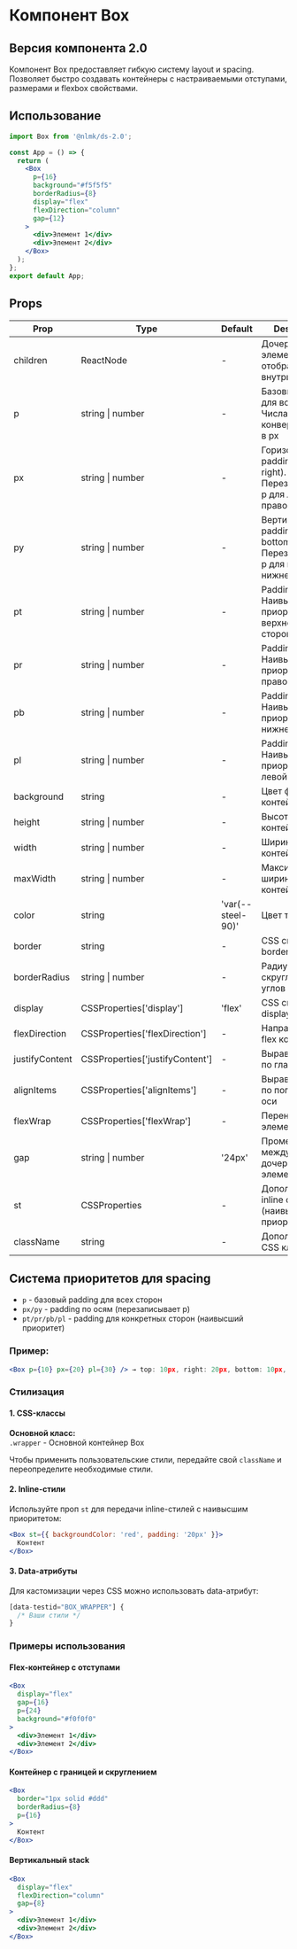 # Компонент Box

## Версия компонента 2.0

Компонент Box предоставляет гибкую систему layout и spacing. Позволяет быстро создавать контейнеры с настраиваемыми отступами, размерами и flexbox свойствами.

## Использование

```jsx
import Box from '@nlmk/ds-2.0';

const App = () => {
  return (
    <Box 
      p={16}
      background="#f5f5f5"
      borderRadius={8}
      display="flex"
      flexDirection="column"
      gap={12}
    >
      <div>Элемент 1</div>
      <div>Элемент 2</div>
    </Box>
  );
};
export default App;
```


## Props

| Prop           | Type                           | Default               | Description                                                                 |
|----------------|--------------------------------|-----------------------|-----------------------------------------------------------------------------|
| children       | ReactNode                      | -                     | Дочерние элементы для отображения внутри Box                               |
| p              | string \| number               | -                     | Базовый padding для всех сторон. Числа конвертируются в px                 |
| px             | string \| number               | -                     | Горизонтальный padding (left, right). Перезаписывает p для левой и правой стороны |
| py             | string \| number               | -                     | Вертикальный padding (top, bottom). Перезаписывает p для верхней и нижней стороны |
| pt             | string \| number               | -                     | Padding сверху. Наивысший приоритет для верхней стороны                    |
| pr             | string \| number               | -                     | Padding справа. Наивысший приоритет для правой стороны                     |
| pb             | string \| number               | -                     | Padding снизу. Наивысший приоритет для нижней стороны                      |
| pl             | string \| number               | -                     | Padding слева. Наивысший приоритет для левой стороны                       |
| background     | string                         | -                     | Цвет фона контейнера                                                       |
| height         | string \| number               | -                     | Высота контейнера                                                          |
| width          | string \| number               | -                     | Ширина контейнера                                                          |
| maxWidth       | string \| number               | -                     | Максимальная ширина контейнера                                             |
| color          | string                         | 'var(--steel-90)'     | Цвет текста                                                                |
| border         | string                         | -                     | CSS свойство border                                                        |
| borderRadius   | string \| number               | -                     | Радиус скругления углов                                                    |
| display        | CSSProperties['display']       | 'flex'                | CSS свойство display                                                       |
| flexDirection  | CSSProperties['flexDirection'] | -                     | Направление flex контейнера                                                |
| justifyContent | CSSProperties['justifyContent']| -                     | Выравнивание по главной оси                                                |
| alignItems     | CSSProperties['alignItems']    | -                     | Выравнивание по поперечной оси                                             |
| flexWrap       | CSSProperties['flexWrap']      | -                     | Перенос flex элементов                                                     |
| gap            | string \| number               | '24px'                | Промежуток между дочерними элементами                                      |
| st             | CSSProperties                  | -                     | Дополнительные inline стили (наивысший приоритет)                          |
| className      | string                         | -                     | Дополнительные CSS классы                                                  |


## Система приоритетов для spacing

- `p` - базовый padding для всех сторон
- `px/py` - padding по осям (перезаписывает p)
- `pt/pr/pb/pl` - padding для конкретных сторон (наивысший приоритет)

### Пример:
```jsx
<Box p={10} px={20} pl={30} /> → top: 10px, right: 20px, bottom: 10px, left: 30px
```

### Стилизация

#### 1. CSS-классы  
**Основной класс:**  
`.wrapper` - Основной контейнер Box  

Чтобы применить пользовательские стили, передайте свой `className` и переопределите необходимые стили.  

#### 2. Inline-стили  
Используйте проп `st` для передачи inline-стилей с наивысшим приоритетом:  

```jsx
<Box st={{ backgroundColor: 'red', padding: '20px' }}>
  Контент
</Box>
```

#### 3. Data-атрибуты
Для кастомизации через CSS можно использовать data-атрибут:
```jsx
[data-testid="BOX_WRAPPER"] {
  /* Ваши стили */
}
```

### Примеры использования

#### Flex-контейнер с отступами

```jsx
<Box 
  display="flex" 
  gap={16} 
  p={24} 
  background="#f0f0f0"
>
  <div>Элемент 1</div>
  <div>Элемент 2</div>
</Box>
```

#### Контейнер с границей и скруглением

```jsx
<Box 
  border="1px solid #ddd" 
  borderRadius={8} 
  p={16}
>
  Контент
</Box>
```

#### Вертикальный stack

```jsx
<Box 
  display="flex" 
  flexDirection="column" 
  gap={8}
>
  <div>Элемент 1</div>
  <div>Элемент 2</div>
</Box>
```
